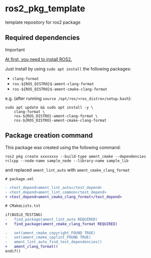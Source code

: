 # ros2_pkg_template

template repository for ros2 package

## Required dependencies

> [!IMPORTANT]
> [At first, you need to install ROS2.](https://docs.ros.org/en/jazzy/Installation.html)

Just install by using `sudo apt install` the following packages:

- `clang-format`
- `ros-${ROS_DISTRO}$-ament-clang-format`
- `ros-${ROS_DISTRO}$-ament-cmake-clang-format`

e.g. (after running `source /opt/ros/<ros_distro>/setup.bash`):

```shell
sudo apt update && sudo apt install -y \
    clang-format \
    ros-${ROS_DISTRO}-ament-clang-format \
    ros-${ROS_DISTRO}-ament-cmake-clang-format
```

## Package creation command

This package was created using the following command:

```shell
ros2 pkg create xxxxxxxx --build-type ament_cmake --dependencies rclcpp --node-name sample_node --library-name sample_lib
```

and replaced `ament_lint_auto` with `ament_cmake_clang_format`

```diff
# package.xml

- <test_depend>ament_lint_auto</test_depend>
- <test_depend>ament_lint_common</test_depend>
+ <test_depend>ament_cmake_clang_format</test_depend>
```

```diff
# CMakeLists.txt

if(BUILD_TESTING)
-   find_package(ament_lint_auto REQUIRED)
+   find_package(ament_cmake_clang_format REQUIRED)

-   set(ament_cmake_copyright_FOUND TRUE)
-   set(ament_cmake_cpplint_FOUND TRUE)
-   ament_lint_auto_find_test_dependencies()
+   ament_clang_format()
endif()
```
